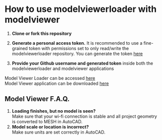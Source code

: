 # How to use modelviewerloader with modelviewer

1. <strong>Clone or fork this repository</strong>

2. <strong>Generate a personal access token.</strong> It is recommended to use a fine-grained token with permissions set to only read/write the modelviewerloader repository. You can generate the token [here](https://github.com/settings/apps)

3. <strong>Provide your Github username and generated token</strong> inside both the modelviewerloader and modelviewer applications

Model Viewer Loader can be accessed [here](https://modelviewerloader.netlify.app/)
<br/>
Model Viewer application can be downloaded [here](https://github.com/Fuyutami/modelviewer)
<br/>
## Model Viewer F.A.Q.
1.  **Loading finishes, but no model is seen?** <br/>
Make sure that your wi-fi connection is stable and all project geometry is converted to MESH in AutoCAD.<br/>
2.  **Model scale or location is incorrect?** <br/>
Make sure units are set correctly in AutoCAD.
